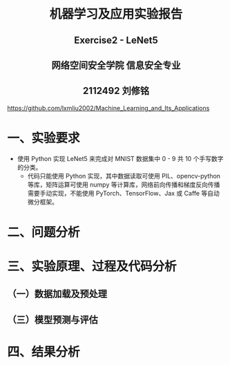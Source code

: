 # <center>**机器学习及应用实验报告**</center>

## <center>**Exercise2 - LeNet5**</center>

## <center> **网络空间安全学院 信息安全专业**</center>

## <center> **2112492 刘修铭**</center>

https://github.com/lxmliu2002/Machine_Learning_and_Its_Applications

# 一、实验要求

* 使用 Python 实现 LeNet5 来完成对 MNIST 数据集中 0 - 9 共 10 个手写数字的分类。
  * 代码只能使用 Python 实现，其中数据读取可使用 PIL、opencv-python 等库，矩阵运算可使用 numpy 等计算库，网络前向传播和梯度反向传播需要手动实现，不能使用 PyTorch、TensorFlow、Jax 或 Caffe 等自动微分框架。




# 二、问题分析





# 三、实验原理、过程及代码分析

## （一）数据加载及预处理





## （三）模型预测与评估







# 四、结果分析

